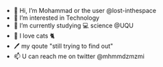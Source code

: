 - 👋 Hi, I’m Mohammad or the user @lost-inthespace
- 👀 I’m interested in Technology 
- 🌱 I’m currently studying 💻 science @UQU
- 💙 I love cats 🐈 
- 🖊 my qoute "still trying to find out"
- 📫 U can reach me on twitter @mhmmdzmzmi
